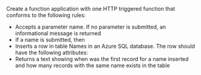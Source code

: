 Create a function application with one HTTP triggered function that conforms to the following rules:

- Accepts a parameter name. If no parameter is submitted, an informational message is returned
-	If a name is submitted, then
- Inserts a row in table Names in an Azure SQL database. The row should have the following attributes:
-	Returns a text showing when was the first record for a name inserted and how many records with the same name exists in the table
